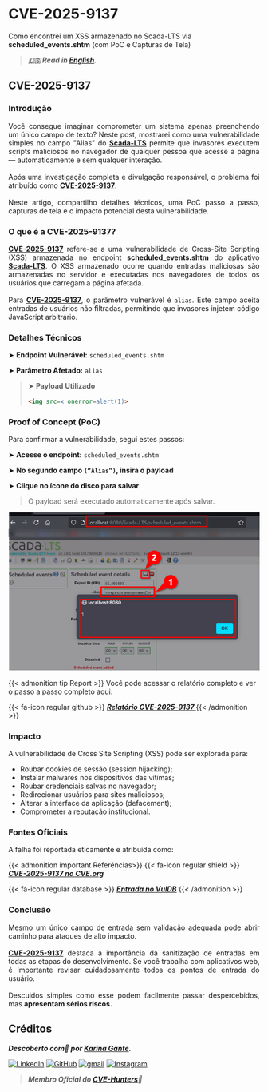 # CVE-2025-9137


Como encontrei um XSS armazenado no Scada-LTS via **scheduled_events.shtm** (com PoC e Capturas de Tela)

> ***🇺🇸 Read in [English](http://karinagante.github.io/cve-2025-9137/).***

## CVE-2025-9137

### Introdução

<p align="justify">Você consegue imaginar comprometer um sistema apenas preenchendo um único campo de texto? Neste post, mostrarei como uma vulnerabilidade simples no campo "Alias" do <b><a href="https://github.com/SCADA-LTS/Scada-LTS" target=_blank>Scada-LTS</a></b> permite que invasores executem scripts maliciosos no navegador de qualquer pessoa que acesse a página — automaticamente e sem qualquer interação. </br></br> Após uma investigação completa e divulgação responsável, o problema foi atribuído como <b><a href="https://www.cve.org/CVERecord?id=CVE-2025-9137" target=_blank>CVE-2025-9137</a></b>. </br></br> Neste artigo, compartilho detalhes técnicos, uma PoC passo a passo, capturas de tela e o impacto potencial desta vulnerabilidade. </p>

### O que é a CVE-2025-9137?

<p align="justify"><b><a href="https://www.cve.org/CVERecord?id=CVE-2025-9137" target=_blank>CVE-2025-9137</a></b> refere-se a uma vulnerabilidade de Cross-Site Scripting (XSS) armazenada no endpoint <b>scheduled_events.shtm</b> do aplicativo <b><a href="https://github.com/SCADA-LTS/Scada-LTS" target=_blank>Scada-LTS</a></b>. O XSS armazenado ocorre quando entradas maliciosas são armazenadas no servidor e executadas nos navegadores de todos os usuários que carregam a página afetada.</br></br>Para <b><a href="https://www.cve.org/CVERecord?id=CVE-2025-9137" target=_blank>CVE-2025-9137</a></b>, o parâmetro vulnerável é <code>alias</code>. Este campo aceita entradas de usuários não filtradas, permitindo que invasores injetem código JavaScript arbitrário.</p>

### Detalhes Técnicos

➤ **Endpoint Vulnerável:** `scheduled_events.shtm`

➤ **Parâmetro Afetado:** `alias`

> ➤ **Payload Utilizado**
> ```html
><img src=x onerror=alert(1)>
>```

### Proof of Concept (PoC)

Para confirmar a vulnerabilidade, segui estes passos:

➤ **Acesse o endpoint:** `scheduled_events.shtm`

➤ **No segundo campo `(“Alias”)`, insira o payload**

➤ **Clique no ícone do disco para salvar**

> <p align="justify">O payload será executado automaticamente após salvar.</p>

<p align="center">
<img src="/images/CVE-2025-9137/PoC1.png">
</p>

{{< admonition tip Report >}}
Você pode acessar o relatório completo e ver o passo a passo completo aqui:

{{< fa-icon regular github >}}
***[Relatório CVE-2025-9137 ](https://github.com/KarinaGante/KGSec/blob/main/CVEs/Scada-LTS/CVE-2025-9137.md)***
{{< /admonition >}}

### Impacto

A vulnerabilidade de Cross Site Scripting (XSS) pode ser explorada para:

- Roubar cookies de sessão (session hijacking);
- Instalar malwares nos dispositivos das vítimas;
- Roubar credenciais salvas no navegador;
- Redirecionar usuários para sites maliciosos;
- Alterar a interface da aplicação (defacement);
- Comprometer a reputação institucional.

### Fontes Oficiais

A falha foi reportada eticamente e atribuída como:

{{< admonition important Referências>}} 
{{< fa-icon regular shield >}} 
***[CVE-2025-9137 no CVE.org](https://www.cve.org/CVERecord?id=CVE-2025-9137)***

{{< fa-icon regular database >}} 
***[Entrada no VulDB](https://vuldb.com/?id.320517)***
{{< /admonition >}}

### Conclusão

<p align="justify">Mesmo um único campo de entrada sem validação adequada pode abrir caminho para ataques de alto impacto. </br></br><b><a href="https://www.cve.org/CVERecord?id=CVE-2025-9137" target=_blank>CVE-2025-9137</a></b> destaca a importância da sanitização de entradas em todas as etapas do desenvolvimento. Se você trabalha com aplicativos web, é importante revisar cuidadosamente todos os pontos de entrada do usuário. </br></br> Descuidos simples como esse podem facilmente passar despercebidos, mas <b>apresentam sérios riscos.</b></p>

## Créditos

***Descoberto com💜 por [Karina Gante](https://karinagante.github.io/).*** 

[![LinkedIn](https://skillicons.dev/icons?i=linkedin&theme=dark)](https://www.linkedin.com/in/karina-gante/)
[![GitHub](https://skillicons.dev/icons?i=github&theme=dark)](https://www.github.com/KarinaGante/)
[![gmail](https://skillicons.dev/icons?i=gmail&theme=dark)](mailto:karina.gante1@gmail.com)
[![Instagram](https://skillicons.dev/icons?i=instagram&theme=dark)](https://www.instagram.com/karinovisk02/)

> ***Membro Oficial do [CVE-Hunters](https://www.cvehunters.com/)🏹***
